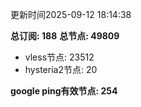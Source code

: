 更新时间2025-09-12 18:14:38

**总订阅: 188**
**总节点: 49809**
- vless节点: 23512
- hysteria2节点: 20

**google ping有效节点: 254**
